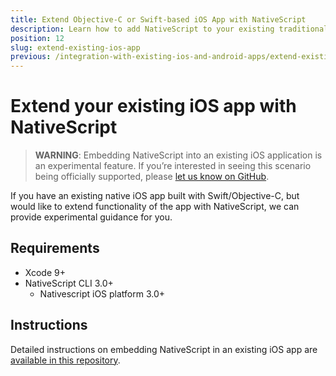 ```yaml
---
title: Extend Objective-C or Swift-based iOS App with NativeScript
description: Learn how to add NativeScript to your existing traditional Objective-C or Swift-based iOS app
position: 12
slug: extend-existing-ios-app
previous: /integration-with-existing-ios-and-android-apps/extend-existing-ios-app-with-ns-angular2
---
```


# Extend your existing iOS app with NativeScript

> **WARNING**: Embedding NativeScript into an existing iOS application is an experimental feature. If you’re interested in seeing this scenario being officially supported, please [let us know on GitHub](https://github.com/NativeScript/ios-runtime/issues/459).

If you have an existing native iOS app built with Swift/Objective-C, but would like to extend functionality of the app with NativeScript, we can provide experimental guidance for you.

## Requirements

* Xcode 9+
* NativeScript CLI 3.0+
  + Nativescript iOS platform 3.0+

## Instructions

Detailed instructions on embedding NativeScript in an existing iOS app are [available in this repository](https://github.com/NativeScript/sample-ios-embedded).

